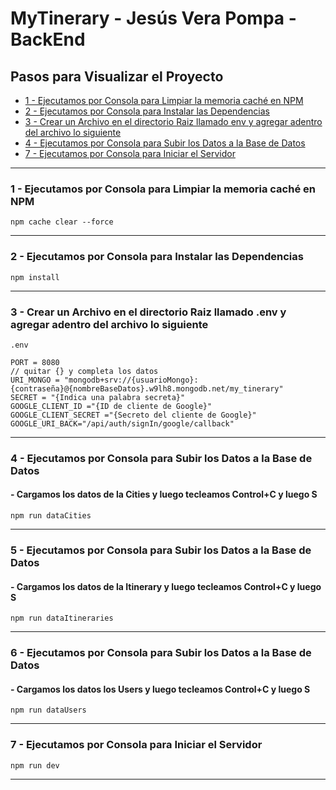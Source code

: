 # MyTinerary - Jesús Vera Pompa - BackEnd

## **Pasos para Visualizar el Proyecto**

-   [1 - Ejecutamos por Consola para Limpiar la memoria caché en NPM](#1---Ejecutamos-por-Consola-para-Limpiar-la-memoria-caché-en-NPM)
-   [2 - Ejecutamos por Consola para Instalar las Dependencias](#2---Ejecutamos-por-Consola-para-Instalar-las-Dependencias)
-   [3 - Crear un Archivo en el directorio Raiz llamado env y agregar adentro del archivo lo siguiente](#3---Crear-un-Archivo-en-el-directorio-Raiz-llamado-env-y-agregar-adentro-del-archivo-lo-siguiente)
-   [4 - Ejecutamos por Consola para Subir los Datos a la Base de Datos](#4---Ejecutamos-por-Consola-para-Subir-los-Datos-a-la-Base-de-Datos)
-   [7 - Ejecutamos por Consola para Iniciar el Servidor](#7---Ejecutamos-por-Consola-para-Iniciar-el-Servidor)


---

### **1 - Ejecutamos por Consola para Limpiar la memoria caché en NPM**

```
npm cache clear --force
```

---

### **2 - Ejecutamos por Consola para Instalar las Dependencias**

```
npm install
```

---

### **3 - Crear un Archivo en el directorio Raiz llamado .env y agregar adentro del archivo lo siguiente**

```
.env
```
```
PORT = 8080
// quitar {} y completa los datos
URI_MONGO = "mongodb+srv://{usuarioMongo}:{contraseña}@{nombreBaseDatos}.w9lh8.mongodb.net/my_tinerary"
SECRET = "{Indica una palabra secreta}"
GOOGLE_CLIENT_ID ="{ID de cliente de Google}"
GOOGLE_CLIENT_SECRET ="{Secreto del cliente de Google}"
GOOGLE_URI_BACK="/api/auth/signIn/google/callback"
```

---

### **4 - Ejecutamos por Consola para Subir los Datos a la Base de Datos**

#### - Cargamos los datos de la Cities y luego tecleamos Control+C y luego S

```
npm run dataCities
```

---

### **5 - Ejecutamos por Consola para Subir los Datos a la Base de Datos**

#### - Cargamos los datos de la Itinerary y luego tecleamos Control+C y luego S

```
npm run dataItineraries
```

---

### **6 - Ejecutamos por Consola para Subir los Datos a la Base de Datos**

#### - Cargamos los datos los Users y luego tecleamos Control+C y luego S

```
npm run dataUsers
```

---

### **7 - Ejecutamos por Consola para Iniciar el Servidor**

```
npm run dev
```

---
